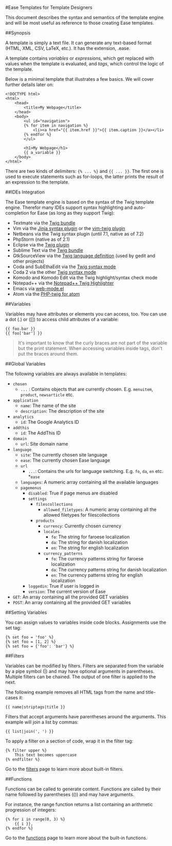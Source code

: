 #Ease Templates for Template Designers

This document describes the syntax and semantics of the template engine and will be most useful as reference to those creating Ease templates. 


##Synopsis

A template is simply a text file. It can generate any text-based format (HTML, XML, CSV, LaTeX, etc.). It has the extension, .ease.

A template contains *variables* or *expressions*, which get replaced with values when the template is evaluated, and *tags*, which control the logic of the template.

Below is a minimal template that illustrates a few basics. We will cover further details later on:

```twig
<!DOCTYPE html>
<html>
    <head>
        <title>My Webpage</title>
    </head>
    <body>
        <ul id="navigation">
        {% for item in navigation %}
            <li><a href="{{ item.href }}">{{ item.caption }}</a></li>
        {% endfor %}
        </ul>

        <h1>My Webpage</h1>
        {{ a_variable }}
    </body>
</html>
```

There are two kinds of delimiters: `{% ... %}` and `{{ ... }}`. The first one is used to execute statements such as for-loops, the latter prints the result of an expression to the template.


##IDEs Integration

The Ease template engine is based on the syntax of the Twig template engine. Therefor many IDEs support syntax highlighting and auto-completion for Ease (as long as they support Twig):
* Textmate via the [Twig bundle](https://github.com/Anomareh/PHP-Twig.tmbundle)
* Vim via the [Jinja syntax plugin](http://jinja.pocoo.org/docs/integration/#vim) or the [vim-twig plugin](https://github.com/evidens/vim-twig)
* Netbeans via the Twig syntax plugin (until 7.1, native as of 7.2)
* PhpStorm (native as of 2.1)
* Eclipse via the [Twig plugin](https://github.com/pulse00/Twig-Eclipse-Plugin)
* Sublime Text via the [Twig bundle](https://github.com/Anomareh/PHP-Twig.tmbundle)
* GtkSourceView via the [Twig language definition](https://github.com/gabrielcorpse/gedit-twig-template-language) (used by gedit and other projects)
* Coda and SubEthaEdit via the [Twig syntax mode](https://github.com/bobthecow/Twig-HTML.mode)
* Coda 2 via the other [Twig syntax mode](https://github.com/muxx/Twig-HTML.mode)
* Komodo and Komodo Edit via the Twig highlight/syntax check mode
* Notepad++ via the [Notepad++ Twig Highlighter](https://github.com/Banane9/notepadplusplus-twig)
* Emacs via [web-mode.el](http://web-mode.org/)
* Atom via the [PHP-twig for atom](https://github.com/reesef/php-twig)


##Variables

Variables may have attributes or elements you can access, too. You can use a dot (.) or ([]) to access child attributes of a variable:

```twig
{{ foo.bar }}
{{ foo['bar'] }}
```

>It's important to know that the curly braces are not part of the variable but the print statement. When accessing variables inside tags, don't put the braces around them.


##Global Variables

The following variables are always available in templates:
* `chosen`
  * `...` : Contains objects that are currently chosen. E.g. `menuitem`, `product`, `newsarticle` etc.
* `application` 
  * `name`: The name of the site
  * `description`: The description of the site
* `analytics`
  * `id`: The Google Analytics ID
* `addthis`
  * `id`: The AddThis ID
* `domain`
  * `url`: Site domain name
* `language`
  * `site`: The currently chosen site language
  * `ease`: The currently chosen Ease language
  * `url`
    * `...`: Contains the urls for language switching. E.g. `fo`, `da`, `en` etc.
*`ease`
  * `languages`: A numeric array containing all the available languages
  * `pagemenus`
    * `disabled`: True if page menus are disabled
    * `settings`
      * `filescollections`
        * `allowed_filetypes`: A numeric array containing all the allowed filetypes for filescollections
      * `products`
        * `currency`: Currently chosen currency
        * `locales`
          * `fo`: The string for faroese localization
          * `da`: The string for danish localization
          * `en`: The string for english localization
        * `currency_patterns`
          * `fo`: The currency patterns string for faroese localization
          * `da`: The currency patterns string for danish localization
          * `en`: The currency patterns string for english localization
    * `loggedin`: True if user is logged in
    * `version`: The current version of Ease
* `GET`: An array containing all the provided GET variables
* `POST`: An array containing all the provided GET variables


##Setting Variables

You can assign values to variables inside code blocks. Assignments use the set tag:

```twig
{% set foo = 'foo' %}
{% set foo = [1, 2] %}
{% set foo = {'foo': 'bar'} %}
```

##Filters

Variables can be modified by filters. Filters are separated from the variable by a pipe symbol (|) and may have optional arguments in parentheses. Multiple filters can be chained. The output of one filter is applied to the next.

The following example removes all HTML tags from the name and title-cases it:

```twig
{{ name|striptags|title }}
```

Filters that accept arguments have parentheses around the arguments. This example will join a list by commas:

```twig
{{ list|join(', ') }}
```

To apply a filter on a section of code, wrap it in the filter tag:

```twig
{% filter upper %}
    This text becomes uppercase
{% endfilter %}
```

Go to the [filters]() page to learn more about built-in filters.


##Functions

Functions can be called to generate content. Functions are called by their name followed by parentheses (()) and may have arguments.

For instance, the range function returns a list containing an arithmetic progression of integers:

```twig
{% for i in range(0, 3) %}
    {{ i }},
{% endfor %}
```

Go to the [functions]() page to learn more about the built-in functions.
